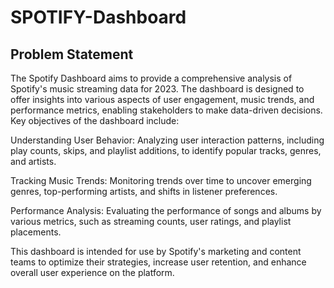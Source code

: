 # SPOTIFY-Dashboard

## Problem Statement

The Spotify Dashboard aims to provide a comprehensive analysis of Spotify's music streaming data for 2023. The dashboard is designed to offer insights into various aspects of user engagement, music trends, and performance metrics, enabling stakeholders to make data-driven decisions. Key objectives of the dashboard include:

Understanding User Behavior: Analyzing user interaction patterns, including play counts, skips, and playlist additions, to identify popular tracks, genres, and artists.

Tracking Music Trends: Monitoring trends over time to uncover emerging genres, top-performing artists, and shifts in listener preferences.

Performance Analysis: Evaluating the performance of songs and albums by various metrics, such as streaming counts, user ratings, and playlist placements.

This dashboard is intended for use by Spotify's marketing and content teams to optimize their strategies, increase user retention, and enhance overall user experience on the platform.

